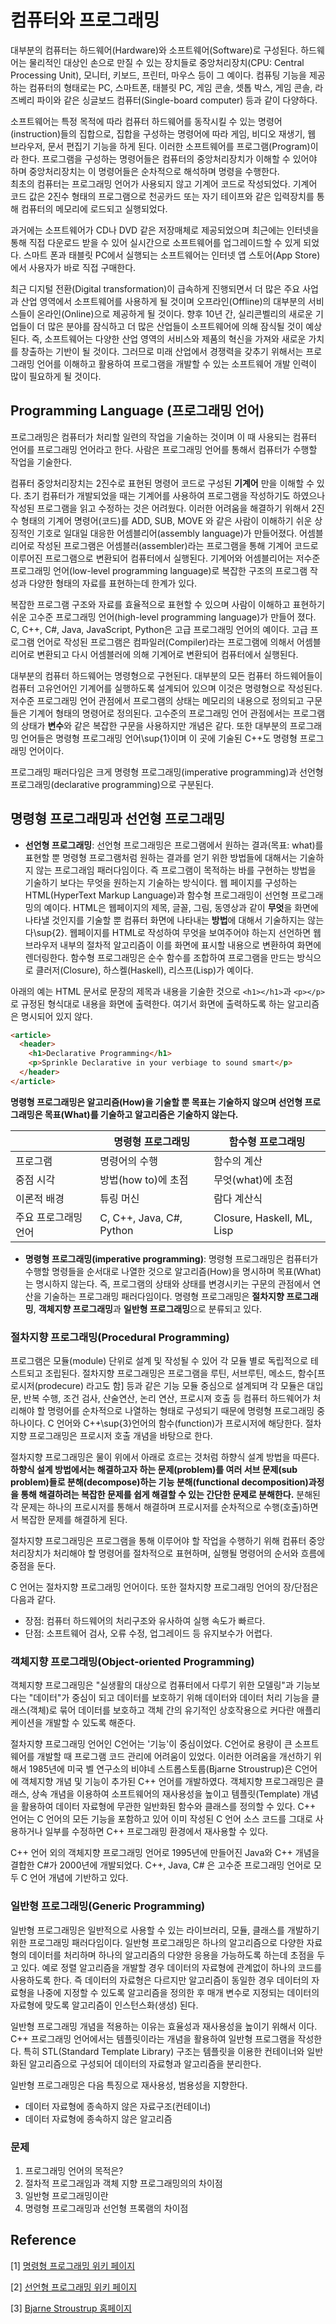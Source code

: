 # 컴퓨터와 프로그래밍 

대부분의 컴퓨터는 하드웨어(Hardware)와 소프트웨어(Software)로 구성된다. 하드웨어는 
물리적인 대상인 손으로 만질 수 있는 장치들로 중앙처리장치(CPU: Central Processing Unit), 모니터, 키보드, 프린터, 마우스 등이 그 예이다. 컴퓨팅 기능을 제공하는 컴퓨터의 형태로는 PC, 스마트폰, 태블릿 PC, 게임 콘솔, 셋톱 박스, 게임 콘솔, 라즈베리 파이와 같은 싱글보드 컴퓨터(Single-board computer) 등과 같이 다양하다. 

소프트웨어는 특정 목적에 따라 컴퓨터 하드웨어를 동작시킬 수 있는 명령어(instruction)들의 집합으로, 집합을 구성하는 명령어에 따라 게임, 비디오 재생기, 웹 브라우저, 문서 편집기 기능을 하게 된다. 이러한 소프트웨어를 프로그램(Program)이라 한다. 프로그램을 구성하는 명령어들은 컴퓨터의 중앙처리장치가 이해할 수 있어야 하며 중앙처리장치는 이 명령어들은 순차적으로 해석하며 명령을 수행한다.     
최초의 컴퓨터는 프로그래밍 언어가 사용되지 않고 기계어 코드로 작성되었다. 기계어 코드 값은 2진수 형태의 프로그램으로 천공카드 또는 자기 테이프와 같은 입력장치를 통해 컴퓨터의 메모리에 로드되고 실행되었다.

과거에는 소프트웨어가 CD나 DVD 같은 저장매체로 제공되었으며 최근에는 인터넷을 통해 직접 다운로드 받을 수 있어 실시간으로 소프트웨어를 업그레이드할 수 있게 되었다. 스마트 폰과 태블릿 PC에서 실행되는 소프트웨어는 인터넷 앱 스토어(App Store)에서 사용자가 바로 직접 구매한다. 

최근 디지털 전환(Digital transformation)이 급속하게 진행되면서 더 많은 주요 사업과 산업 영역에서 소프트웨어를 사용하게 될 것이며 오프라인(Offline)의 대부분의 서비스들이 온라인(Online)으로 제공하게 될 것이다. 향후 10년 간, 실리콘벨리의 새로운 기업들이 더 많은 분야를 잠식하고 더 많은 산업들이 소프트웨어에 의해 잠식될 것이 예상된다. 즉, 소프트웨어는 다양한 산업 영역의 서비스와 제품의 혁신을 가져와 새로운 가치를 창출하는 기반이 될 것이다. 그러므로 미래 산업에서 경쟁력을 갖추기 위해서는 프로그래밍 언어를 이해하고 활용하여 프로그램을 개발할 수 있는 소프트웨어 개발 인력이 많이 필요하게 될 것이다.

## Programming Language (프로그래밍 언어)

프로그래밍은 컴퓨터가 처리할 일련의 작업을 기술하는 것이며 이 때 사용되는 컴퓨터 언어를 프로그래밍 언어라고 한다. 사람은 프로그래밍 언어를 통해서 컴퓨터가 수행할 작업을 기술한다.  

컴퓨터 중앙처리장치는 2진수로 표현된 명령어 코드로 구성된 **기계어** 만을 이해할 수 있다. 초기 컴퓨터가 개발되었을 때는 기계어를 사용하여 프로그램을 작성하기도 하였으나 작성된 프로그램을 읽고 수정하는 것은 어려웠다. 이러한 어려움을 해결하기 위해서 2진수 형태의 기계어 명령어(코드)를 ADD, SUB, MOVE 와 같은 사람이 이해하기 쉬운 상징적인 기호로 일대일 대응한 어셈블리어(assembly language)가 만들어졌다. 어셈블리어로 작성된 프로그램은 어셈블러(assembler)라는 프로그램을 통해 기계어 코드로 이루어진 프로그램으로 변환되어 컴퓨터에서 실행된다. 기계어와 어셈블리어는 저수준 프로그래밍 언어(low-level programming language)로 복잡한 구조의 프로그램 작성과 다양한 형태의 자료를 표현하는데 한계가 있다. 

복잡한 프로그램 구조와 자료를 효율적으로 표현할 수 있으며 사람이 이해하고 표현하기 쉬운 고수준 프로그래밍 언어(high-level programming language)가 만들어 졌다. C, C++, C#, Java, JavaScript, Python은 고급 프로그래밍 언어의 예이다. 고급 프로그램 언어로 작성된 프로그램은 컴파일러(Compiler)라는 프로그램에 의해서 어셈블리어로 변환되고 다시 어셈블러에 의해 기계어로 변환되어 컴퓨터에서 실행된다.  

대부분의 컴퓨터 하드웨어는 명령형으로 구현된다. 대부분의 모든 컴퓨터 하드웨어들이 컴퓨터 고유언어인 기계어를 실행하도록 설계되어 있으며 이것은 명령형으로 작성된다. 저수준 프로그래밍 언어 관점에서 프로그램의 상태는 메모리의 내용으로 정의되고 구문들은 기계어 형태의 명령어로 정의된다. 
고수준의 프로그래밍 언어 관점에서는 프로그램의 상태가 **변수**와 같은 복잡한 구문을 사용하지만 개념은 같다. 또한 대부분의 프로그래밍 언어들은 명령형 프로그래밍 언어\sup{1}이며 이 곳에 기술된 C++도 명령형 프로그래밍 언어이다. 

프로그래밍 패러다임은 크게 명령형 프로그래밍(imperative programming)과 선언형 프로그래밍(declarative programming)으로 구분된다.

## 명령형 프로그래밍과 선언형 프로그래밍

* **선언형 프로그래밍**: 선언형 프로그래밍은 프로그램에서 원하는 결과(목표: what)를 표현할 뿐 명령형 프로그램처럼 원하는 결과를 얻기 위한 방법들에 대해서는 기술하지 않는 프로그래임 패러다임이다. 
즉 프로그램이 목적하는 바를 구현하는 방법을 기술하기 보다는 무엇을 원하는지 기술하는 방식이다. 웹 페이지를 구성하는 
HTML(HyperText Markup Language)과 함수형 프로그래밍이 선언형 프로그래밍의 예이다. 
HTML은 웹페이지의 제목, 글꼴, 그림, 동영상과 같이 **무엇**을 화면에 나타낼 것인지를 기술할 뿐 컴퓨터 화면에 나타내는 **방법**에 대해서 기술하지는 않는다\sup{2}. 
웹페이지를 HTML로 작성하여 무엇을 보여주어야 하는지 선언하면 웹브라우저 내부의 절차적 알고리즘이 이를 화면에 표시할 내용으로 변환하여 화면에 렌더링한다. 함수형 프로그래밍은 순수 함수를 조합하여 프로그램을 만드는 방식으로 클러저(Closure), 하스켈(Haskell), 리스프(Lisp)가 예이다. 

아래의 예는 HTML 문서로 문장의 제목과 내용을 기술한 것으로 ```<h1></h1>```과 ```<p></p>``` 로 규정된 형식대로 내용을 화면에 출력한다. 여기서 화면에 출력하도록 하는 알고리즘은 명시되어 있지 않다. 

```html
<article>
  <header>
    <h1>Declarative Programming</h1>
    <p>Sprinkle Declarative in your verbiage to sound smart</p>
  </header>
</article>
```

**명령형 프로그래밍은 알고리즘(How)을 기술할 뿐 목표는 기술하지 않으며 선언형 프로그래밍은 목표(What)를 기술하고 알고리즘은 기술하지 않는다.**

|                  | 명령형 프로그래밍     | 함수형 프로그래밍              |
|------------------|--------------------|----------------------------|
| 프로그램          |    명령어의 수행     |    함수의 계산               |
| 중점 시각          | 방법(how to)에 초점  | 무엇(what)에 초점            |
| 이론적 배경        |    튜링 머신         | 람다 계산식                  |
| 주요 프로그래밍 언어 |  C, C++, Java, C#, Python  | Closure, Haskell, ML, Lisp |


* **명령형 프로그래밍(imperative programming)**: 명령형 프로그래밍은 컴퓨터가 수행할 명령들을 순서대로 나열한 것으로 알고리즘(How)을 명시하며 목표(What)는 명시하지 않는다. 즉, 프로그램의 상태와 상태를 변경시키는 구문의 관점에서 연산을 기술하는 프로그래밍 패러다임이다. 
명령형 프로그래밍은 **절차지향 프로그래밍**, **객체지향 프로그래밍**과 **일반형 프로그래밍**으로 분류되고 있다. 

 
### 절차지향 프로그래밍(Procedural Programming)

프로그램은 모듈(module) 단위로 설계 및 작성될 수 있어 각 모듈 별로 독립적으로 테스트되고 조립된다.
절차지향 프로그래밍은 프로그램을 루틴, 서브루틴, 메소드, 함수[프로시저(prodecure) 라고도 함] 등과 같은 기능 모듈 중심으로 설계되며 
각 모듈은 대입문, 반복 수행, 조건 검사, 산술연산, 논리 연산, 프로시져 호출 등 컴퓨터 하드웨어가 처리해야 할 명령어를 순차적으로 나열하는 형태로 구성되기 때문에 명령형 프로그래밍 중 하나이다. C 언어와 C++\sup{3}언어의 함수(function)가 프로시저에 해당한다. 
절차지향 프로그래밍은 프로시저 호출 개념을 바탕으로 한다.

절차지향 프로그래밍은 물이 위에서 아래로 흐르는 것처럼 하향식 설계 방법을 따른다. 
**하향식 설계 방법에서는 해결하고자 하는 문제(problem)를 여러 서브 문제(sub problem)들로 분해(decompose)하는 기능 분해(functional decomposition)과정을 통해 해결하려는 복잡한 문제를 쉽게 해결할 수 있는 간단한 문제로 분해한다.**
분해된 각 문제는 하나의 프로시저를 통해서 해결하며 프로시저를 순차적으로 수행(호출)하면서 복잡한 문제를 해결하게 된다.

절차지향 프로그래밍은 프로그램을 통해 이루어야 할 작업을 수행하기 위해 컴퓨터 중앙처리장치가 처리해야 할 명령어를 절차적으로 표현하며, 실행될 명령어의 순서와 흐름에 중점을 둔다.

C 언어는 절차지향 프로그래밍 언어이다. 또한 절차지향 프로그래밍 언어의 장/단점은 다음과 같다.

* 장점: 컴퓨터 하드웨어의 처리구조와 유사하여 실행 속도가 빠르다.
* 단점: 소프트웨어 검사, 오류 수정, 업그레이드 등 유지보수가 어렵다.  


### 객체지향 프로그래밍(Object-oriented Programming)

객체지향 프로그래밍은 "실생활의 대상으로 컴퓨터에서 다루기 위한 모델링"과 기능보다는 "데이터"가 중심이 되고 데이터를 보호하기 위해 데이터와 데이터 처리 기능을 클래스(객체)로 묶어 데이터를 보호하고 객체 간의 유기적인 상호작용으로 커다란 애플리케이션을 개발할 수 있도록 해준다.

절차지향 프로그래밍 언어인 C언어는 '기능'이 중심이었다. C언어로 용량이 큰 소프트웨어를 개발할 때 프로그램 코드 관리에 어려움이 있었다. 이러한 어려움을 개선하기 위해서 1985년에 미국 벨 연구소의 비야네 스트롭스토룹(Bjarne Stroustrup)은 C언어에 객체지향 개념 및 기능이 추가된 C++ 언어를 개발하였다. 객체지향 프로그래밍은 클래스, 상속 개념을 이용하여 소프트웨어의 재사용성을 높이고 템플릿(Template) 개념을 활용하여 데이터 자료형에 무관한 일반화된 함수와 클래스를 정의할 수 있다. C++ 언어는 C 언어의 모든 기능을 포함하고 있어 이미 작성된 C 언어 소스 코드를 그대로 사용하거나 일부를 수정하면 C++ 프로그래밍 환경에서 재사용할 수 있다. 

C++ 언어 외의 객체지향 프로그래밍 언어로 1995년에 만들어진 Java와 C++ 개념을 결합한 C#가 2000년에 개발되었다. C++, Java, C# 은 고수준 프로그래밍 언어로 모두 C 언어 개념에 기반하고 있다.  

### 일반형 프로그래밍(Generic Programming)

일반형 프로그래밍은 일반적으로 사용할 수 있는 라이브러리, 모듈, 클래스를 개발하기 위한 프로그래밍 패러다임이다. 일반형 프로그래밍은 하나의 알고리즘으로 다양한 자료형의 데이터를 처리하며 하나의 알고리즘의 다양한 응용을 가능하도록 하는데 초점을 두고 있다. 예로 정렬 알고리즘을 개발할 경우 데이터의 자료형에 관계없이 하나의 코드를 사용하도록 한다. 
즉 데이터의 자료형은 다르지만 알고리즘이 동일한 경우 데이터의 자료형을 나중에 지정할 수 있도록 알고리즘을 정의한 후 매개 변수로 지정되는 데이터의 자료형에 맞도록 알고리즘이 인스턴스화(생성) 된다. 

일반형 프로그래밍 개념을 적용하는 이유는 효율성과 재사용성을 높이기 위해서 이다. C++ 프로그래밍 언어에서는 템플릿이라는 개념을 활용하여 일반형 프로그램을 작성한다. 특히 STL(Standard Template Library) 구조는 템플릿을 이용한 컨테이너와 일반화된 알고리즘으로 구성되어 데이터의 자료형과 알고리즘을 분리한다. 

일반형 프로그래밍은 다음 특징으로 재사용성, 범용성을 지향한다.

* 데이터 자료형에 종속하지 않은 자료구조(컨테이너)
* 데이터 자료형에 종속하지 않은 알고리즘


### 문제 

1. 프로그래밍 언어의 목적은?
2. 절차적 프로그래임과 객체 지향 프로그래밍의의 차이점
3. 일반형 프로그래밍이란
4. 명령형 프로그래밍과 선언형 프록램의 차이점 

## Reference

[1] [명령형 프로그래밍 위키 페이지](https://ko.wikipedia.org/wiki/명령형_프로그래밍)

[2] [선언형 프로그래밍 위키 페이지](https://ko.wikipedia.org/wiki/선언형_프로그래밍)

[3] [Bjarne Stroustrup 홈페이지](https://www.stroustrup.com/)
